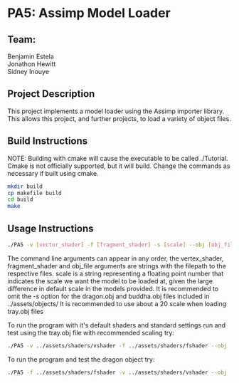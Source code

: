 # PA5: Assimp Model Loader
## Team:
Benjamin Estela  
Jonathon Hewitt  
Sidney Inouye

## Project Description
This project implements a model loader using the Assimp importer library. This allows this project, and further projects, to load a variety of object files.
## Build Instructions

NOTE: Building with cmake will cause the executable to be called ./Tutorial.  Cmake is not officially supported, but it will build. Change the commands as necessary if built using cmake.

```bash
mkdir build
cp makefile build
cd build
make
```

## Usage Instructions
```bash
./PA5 -v [vector_shader] -f [fragment_shader] -s [scale] --obj [obj_file]
```
The command line arguments can appear in any order, the vertex_shader, fragment_shader and obj_file arguments are strings with the filepath to the respective files.
scale is a string representing a floating point number that indicates the scale we want the model to be loaded at, given the large difference in default scale in the models provided.
It is recommended to omit the -s option for the dragon.obj and buddha.obj files included in ../assets/objects/
It is recommended to use about a 20 scale when loading tray.obj files

To run the program with it's default shaders and standard settings run and test using the tray.obj file with recommended scaling try:
```bash
./PA5 -v ../assets/shaders/vshader -f ../assets/shaders/fshader --obj ../assets/objects/tray.obj -s 20
```
To run the program and test the dragon object try:
```bash
./PA5 -f ../assets/shaders/fshader -v ../assets/shaders/vshader --obj ../assets/objects/dragon.obj
```
